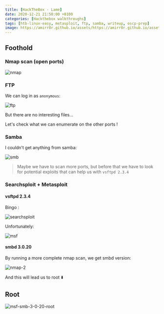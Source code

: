 ```yaml
---
title: [HackTheBox - Lame]
date: 2020-12-21 21:50:00 +0100
categories: [Hackthebox walkthroughs]
tags: [htb-linux-easy, metasploit, ftp, samba, writeup, oscp-prep]
image: https://amirr0r.github.io/assets/https://amirr0r.github.io/assets/img/htb/machines/linux/easy/lame/htb/machines/linux/easy/lame/lame.png 
---
```


## Foothold

### Nmap scan (open ports)

![nmap](https://amirr0r.github.io/assets/img/htb/machines/linux/easy/lame/nmap.png)

### FTP

We can log in as `anonymous`:

![ftp](https://amirr0r.github.io/assets/img/htb/machines/linux/easy/lame/ftp.png)

But there are no interesting files...

Let's check what we can enumerate on the other ports ! 

### Samba

I couldn't get anything from samba:

![smb](https://amirr0r.github.io/assets/img/htb/machines/linux/easy/lame/smb.png)

> Maybe we have to scan more ports, but before that we have to look for potential exploits that can help us with `vsftpd 2.3.4`

### Searchsploit + Metasploit

#### vsftpd 2.3.4 

Bingo :

![searchsploit](https://amirr0r.github.io/assets/img/htb/machines/linux/easy/lame/searchsploit.png)

Unfortunately:

![msf](https://amirr0r.github.io/assets/img/htb/machines/linux/easy/lame/msf.png)

#### smbd 3.0.20

By running a more complete nmap scan, we get smbd version:

![nmap-2](https://amirr0r.github.io/assets/img/htb/machines/linux/easy/lame/nmap-2.png)

And this will lead us to root :arrow_down: 

## Root

![msf-smb-3-0-20-root](https://amirr0r.github.io/assets/img/htb/machines/linux/easy/lame/msf-smb-3-0-20-root.png)

